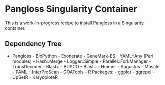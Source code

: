 # Pangloss Singularity Container

This is a work-in-progress recipe to install [Pangloss](https://github.com/chmccarthy/Pangloss) in a Singularity
container.

## Dependency Tree

- Pangloss
        - BioPython
        - Exonerate
        - GeneMark-ES
                - YAML::Any              (Perl modules)
                - Hash::Merge
                - Logger::Simple
                - Parallel::ForkManager
        - TransDecoder
        - Blast+
        - BUSCO
                - Blast+
                - Hmmer
                - Augustus
        - Muscle
        - PAML
        - InterProScan
        - GOATools
        - R Packages:
                - ggplot
                - ggrepel
                - UpSetR
                - KaryoploteR


